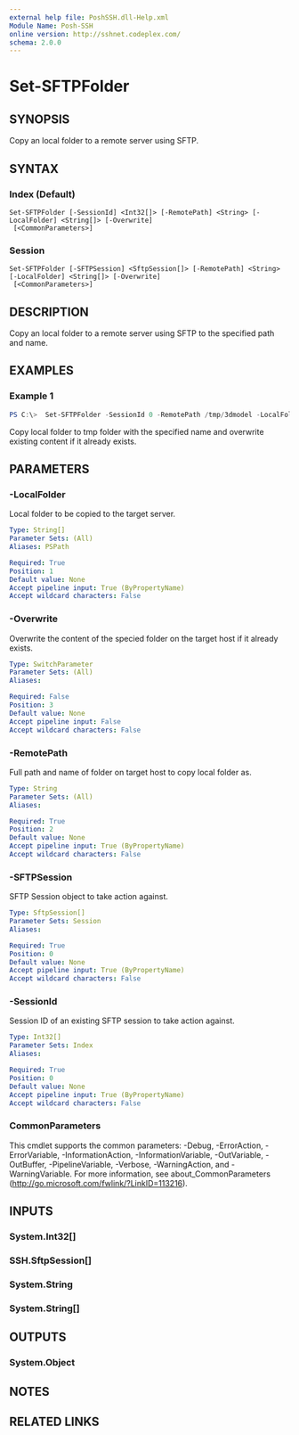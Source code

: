 ```yaml
---
external help file: PoshSSH.dll-Help.xml
Module Name: Posh-SSH
online version: http://sshnet.codeplex.com/
schema: 2.0.0
---
```


# Set-SFTPFolder

## SYNOPSIS
Copy an local folder to a remote server using SFTP.

## SYNTAX

### Index (Default)
```
Set-SFTPFolder [-SessionId] <Int32[]> [-RemotePath] <String> [-LocalFolder] <String[]> [-Overwrite]
 [<CommonParameters>]
```

### Session
```
Set-SFTPFolder [-SFTPSession] <SftpSession[]> [-RemotePath] <String> [-LocalFolder] <String[]> [-Overwrite]
 [<CommonParameters>]
```

## DESCRIPTION
Copy an local folder to a remote server using SFTP to the specified path and name. 

## EXAMPLES

### Example 1
```powershell
PS C:\>  Set-SFTPFolder -SessionId 0 -RemotePath /tmp/3dmodel -LocalFolder 'C:\Users\Carlos\Desktop\3D Print Models\' -Verbose -Overwrite
```
Copy local folder to tmp folder with the specified name and overwrite existing content if it already exists.


## PARAMETERS

### -LocalFolder
Local folder to be copied to the target server.

```yaml
Type: String[]
Parameter Sets: (All)
Aliases: PSPath

Required: True
Position: 1
Default value: None
Accept pipeline input: True (ByPropertyName)
Accept wildcard characters: False
```

### -Overwrite
Overwrite the content of the specied folder on the target host if it already exists.

```yaml
Type: SwitchParameter
Parameter Sets: (All)
Aliases:

Required: False
Position: 3
Default value: None
Accept pipeline input: False
Accept wildcard characters: False
```

### -RemotePath
Full path and name of folder on target host to copy local folder as.

```yaml
Type: String
Parameter Sets: (All)
Aliases:

Required: True
Position: 2
Default value: None
Accept pipeline input: True (ByPropertyName)
Accept wildcard characters: False
```

### -SFTPSession
SFTP Session object to take action against.

```yaml
Type: SftpSession[]
Parameter Sets: Session
Aliases:

Required: True
Position: 0
Default value: None
Accept pipeline input: True (ByPropertyName)
Accept wildcard characters: False
```

### -SessionId
Session ID of an existing SFTP session to take action against.

```yaml
Type: Int32[]
Parameter Sets: Index
Aliases:

Required: True
Position: 0
Default value: None
Accept pipeline input: True (ByPropertyName)
Accept wildcard characters: False
```

### CommonParameters
This cmdlet supports the common parameters: -Debug, -ErrorAction, -ErrorVariable, -InformationAction, -InformationVariable, -OutVariable, -OutBuffer, -PipelineVariable, -Verbose, -WarningAction, and -WarningVariable.
For more information, see about_CommonParameters (http://go.microsoft.com/fwlink/?LinkID=113216).

## INPUTS

### System.Int32[]

### SSH.SftpSession[]

### System.String

### System.String[]

## OUTPUTS

### System.Object
## NOTES

## RELATED LINKS
